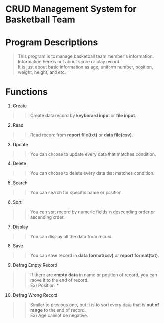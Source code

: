 CRUD Management System for Basketball Team
==========================================

# Program Descriptions
> This program is to manage basketball team member's information.   
> Information here is not about score or play record.   
> It is just about basic information as age, uniform number, position, weight, height, and etc.

# Functions
1. Create
>> Create data record by **keyborard input** or **file input**.
2. Read
>> Read record from **report file(txt)** or **data file(csv)**.
3. Update
>> You can choose to update every data that matches condition.
4. Delete
>> You can choose to delete every data that matches condition.
5. Search
>> You can search for specific name or position.
6. Sort
>> You can sort record by numeric fields in descending order or ascending order.
7. Display
>> You can display all the data from record.
8. Save
>> You can save record in **data format(csv)** or **report format(txt)**.
9. Defrag Empty Record
>> If there are **empty data** in name or position of record, you can move it to the end of record.   
>> Ex) Position: *
10. Defrag Wrong Record
>> Similar to previous one, but it is to sort every data that is **out of range** to the end of record.   
>> Ex) Age cannot be negative.
